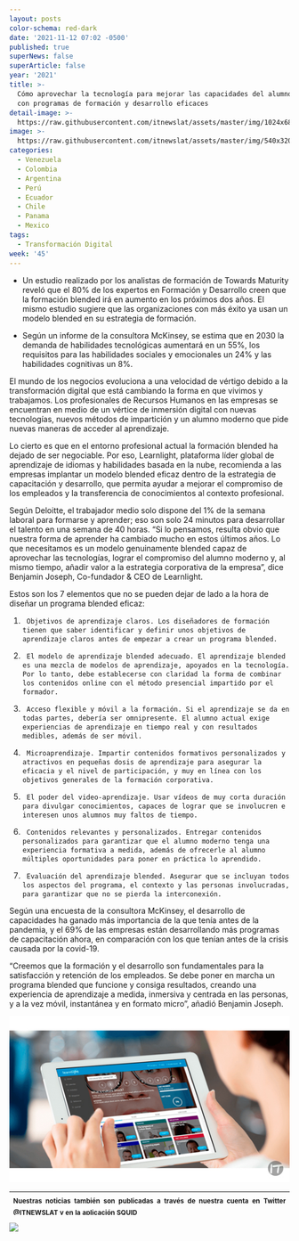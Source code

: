 ```yaml
---
layout: posts
color-schema: red-dark
date: '2021-11-12 07:02 -0500'
published: true
superNews: false
superArticle: false
year: '2021'
title: >-
  Cómo aprovechar la tecnología para mejorar las capacidades del alumno moderno
  con programas de formación y desarrollo eficaces
detail-image: >-
  https://raw.githubusercontent.com/itnewslat/assets/master/img/1024x680/learnlight-app-g.jpg
image: >-
  https://raw.githubusercontent.com/itnewslat/assets/master/img/540x320/learnlight-app-p.jpg
categories:
  - Venezuela
  - Colombia
  - Argentina
  - Perú
  - Ecuador
  - Chile
  - Panama
  - Mexico
tags:
  - Transformación Digital
week: '45'
---
```

- Un estudio realizado por los analistas de formación de Towards Maturity reveló que el 80% de los expertos en Formación y Desarrollo creen que la formación blended irá en aumento en los próximos dos años. El mismo estudio sugiere que las organizaciones con más éxito ya usan un modelo blended en su estrategia de formación.
 
- Según un informe de la consultora McKinsey, se estima que en 2030 la demanda de habilidades tecnológicas aumentará en un 55%, los requisitos para las habilidades sociales y emocionales un 24% y las habilidades cognitivas un 8%.

El mundo de los negocios evoluciona a una velocidad de vértigo debido a la transformación digital que está cambiando la forma en que vivimos y trabajamos. Los profesionales de Recursos Humanos en las empresas se encuentran en medio de un vértice de inmersión digital con nuevas tecnologías, nuevos métodos de impartición y un alumno moderno que pide nuevas maneras de acceder al aprendizaje.  
 
Lo cierto es que en el entorno profesional actual la formación blended ha dejado de ser negociable. Por eso, Learnlight, plataforma líder global de aprendizaje de idiomas y habilidades basada en la nube, recomienda a las empresas implantar un modelo blended eficaz dentro de la estrategia de capacitación y desarrollo, que permita ayudar a mejorar el compromiso de los empleados y la transferencia de conocimientos al contexto profesional. 
 
Según Deloitte, el trabajador medio solo dispone del 1% de la semana laboral para formarse y aprender; eso son solo 24 minutos para desarrollar el talento en una semana de 40 horas. “Si lo pensamos, resulta obvio que nuestra forma de aprender ha cambiado mucho en estos últimos años. Lo que necesitamos es un modelo genuinamente blended capaz de aprovechar las tecnologías, lograr el compromiso del alumno moderno y, al mismo tiempo, añadir valor a la estrategia corporativa de la empresa”, dice Benjamin Joseph, Co-fundador & CEO de Learnlight. 
 
Estos son los 7 elementos que no se pueden dejar de lado a la hora de diseñar un programa blended eficaz: 
 
1.      Objetivos de aprendizaje claros. Los diseñadores de formación tienen que saber identificar y definir unos objetivos de aprendizaje claros antes de empezar a crear un programa blended. 
 
2.      El modelo de aprendizaje blended adecuado. El aprendizaje blended es una mezcla de modelos de aprendizaje, apoyados en la tecnología. Por lo tanto, debe establecerse con claridad la forma de combinar los contenidos online con el método presencial impartido por el formador. 
 
3.      Acceso flexible y móvil a la formación. Si el aprendizaje se da en todas partes, debería ser omnipresente. El alumno actual exige experiencias de aprendizaje en tiempo real y con resultados medibles, además de ser móvil. 
 
4.      Microaprendizaje. Impartir contenidos formativos personalizados y atractivos en pequeñas dosis de aprendizaje para asegurar la eficacia y el nivel de participación, y muy en línea con los objetivos generales de la formación corporativa. 
 
5.      El poder del video-aprendizaje. Usar vídeos de muy corta duración para divulgar conocimientos, capaces de lograr que se involucren e interesen unos alumnos muy faltos de tiempo.  
 
6.      Contenidos relevantes y personalizados. Entregar contenidos personalizados para garantizar que el alumno moderno tenga una experiencia formativa a medida, además de ofrecerle al alumno múltiples oportunidades para poner en práctica lo aprendido. 
 
7.      Evaluación del aprendizaje blended. Asegurar que se incluyan todos los aspectos del programa, el contexto y las personas involucradas, para garantizar que no se pierda la interconexión. 
 
Según una encuesta de la consultora McKinsey, el desarrollo de capacidades ha ganado más importancia de la que tenía antes de la pandemia, y el 69% de las empresas están desarrollando más programas de capacitación ahora, en comparación con los que tenían antes de la crisis causada por la covid-19.  
 
“Creemos que la formación y el desarrollo son fundamentales para la satisfacción y retención de los empleados. Se debe poner en marcha un programa blended que funcione y consiga resultados, creando una experiencia de aprendizaje a medida, inmersiva y centrada en las personas, y a la vez móvil, instantánea y en formato micro”, añadió Benjamin Joseph. 

![](https://raw.githubusercontent.com/itnewslat/assets/master/img/540x320/learnlight-app-p.jpg)

<table style="height: 42px;" width="569">
<tbody>
<tr>
<td style="text-align: justify;"><sub><strong>Nuestras noticias también son publicadas a través de nuestra cuenta en Twitter <a href="https://twitter.com/itnewslat?lang=es">@ITNEWSLAT</a> y en la aplicación <a href="https://squidapp.co/en/">SQUID</a></strong></sub></td>
</tr>
</tbody>
</table>

<img src="https://tracker.metricool.com/c3po.jpg?hash=56f88a41e39ab42c063cc51676587a04"/>